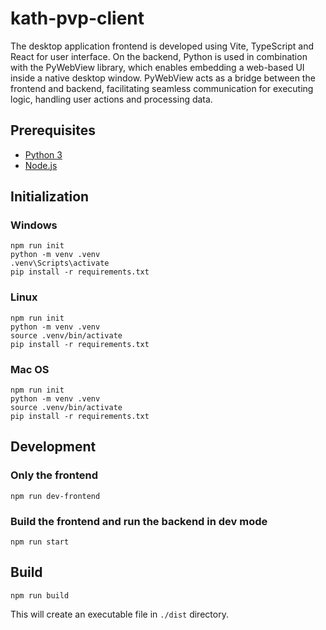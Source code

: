 # kath-pvp-client

The desktop application frontend is developed using Vite, TypeScript and React for user interface. On the backend, Python is used in combination with the PyWebView library, which enables embedding a web-based UI inside a native desktop window. PyWebView acts as a bridge between the frontend and backend, facilitating seamless communication for executing logic, handling user actions and processing data.

## Prerequisites
- [Python 3](https://www.python.org/downloads/)
- [Node.js](https://nodejs.org/en/download)

## Initialization

### Windows

```shell
npm run init
python -m venv .venv
.venv\Scripts\activate
pip install -r requirements.txt
```

### Linux

```shell
npm run init
python -m venv .venv
source .venv/bin/activate
pip install -r requirements.txt
```

### Mac OS

```shell
npm run init
python -m venv .venv
source .venv/bin/activate
pip install -r requirements.txt
```

## Development

### Only the frontend

```shell
npm run dev-frontend
```

### Build the frontend and run the backend in dev mode

```shell
npm run start
```

## Build

```shell
npm run build
```

This will create an executable file in `./dist` directory.